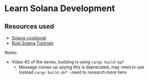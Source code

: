 # Learn Solana Development

## Resources used

- [Solana cookbook](https://solanacookbook.com/)
- [Rust Solana Tutorials](https://www.youtube.com/watch?v=CsKbzsN7q1o&ab_channel=Coding%26Crypto)

Notes:

- Video #2 of the series, building is using `cargo build-bpf`
  - Message comes up saying this is deprecated, may need to use instead `cargo build-sbf` - need to research more here
